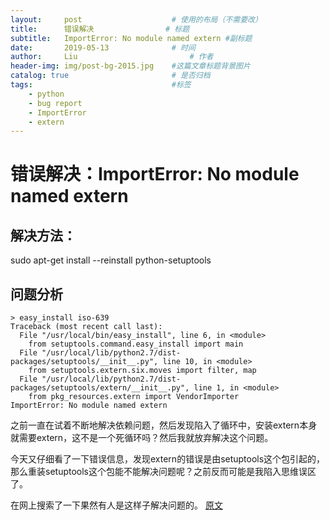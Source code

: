 ```yaml
---
layout:     post   				    # 使用的布局（不需要改）
title:      错误解决 				# 标题
subtitle:   ImportError: No module named extern #副标题
date:       2019-05-13 				# 时间
author:     Liu 						# 作者
header-img: img/post-bg-2015.jpg 	#这篇文章标题背景图片
catalog: true 						# 是否归档
tags:								#标签
    - python
    - bug report
    - ImportError
    - extern
---
```

# 错误解决：ImportError: No module named extern

## 解决方法：

sudo apt-get install --reinstall python-setuptools

## 问题分析

```
> easy_install iso-639
Traceback (most recent call last):
  File "/usr/local/bin/easy_install", line 6, in <module>
    from setuptools.command.easy_install import main
  File "/usr/local/lib/python2.7/dist-packages/setuptools/__init__.py", line 10, in <module>
    from setuptools.extern.six.moves import filter, map
  File "/usr/local/lib/python2.7/dist-packages/setuptools/extern/__init__.py", line 1, in <module>
    from pkg_resources.extern import VendorImporter
ImportError: No module named extern
```

之前一直在试着不断地解决依赖问题，然后发现陷入了循环中，安装extern本身就需要extern，这不是一个死循环吗？然后我就放弃解决这个问题。

今天又仔细看了一下错误信息，发现extern的错误是由setuptools这个包引起的，那么重装setuptools这个包能不能解决问题呢？之前反而可能是我陷入思维误区了。

在网上搜索了一下果然有人是这样子解决问题的。
[原文](https://stackoverflow.com/questions/35446765/importerror-no-module-named-extern)
